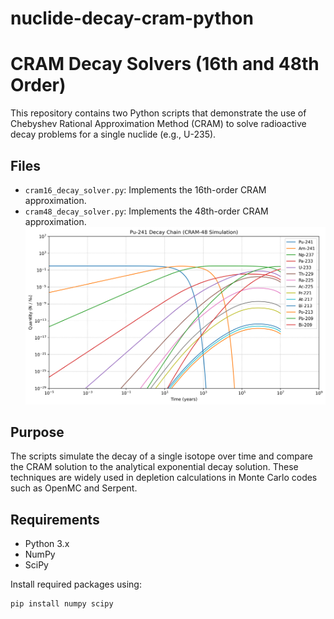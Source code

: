 # nuclide-decay-cram-python
# CRAM Decay Solvers (16th and 48th Order)

This repository contains two Python scripts that demonstrate the use of Chebyshev Rational Approximation Method (CRAM) to solve radioactive decay problems for a single nuclide (e.g., U-235).

## Files

- `cram16_decay_solver.py`: Implements the 16th-order CRAM approximation.
- `cram48_decay_solver.py`: Implements the 48th-order CRAM approximation.
![Pu-241 Decay Chain](decay_chain.png)
## Purpose

The scripts simulate the decay of a single isotope over time and compare the CRAM solution to the analytical exponential decay solution. These techniques are widely used in depletion calculations in Monte Carlo codes such as OpenMC and Serpent.

## Requirements

- Python 3.x
- NumPy
- SciPy

Install required packages using:

```bash
pip install numpy scipy
